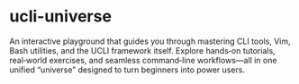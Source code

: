 # ucli-universe
An interactive playground that guides you through mastering CLI tools, Vim, Bash utilities, and the UCLI framework itself. Explore hands‑on tutorials, real‑world exercises, and seamless command‑line workflows—all in one unified “universe” designed to turn beginners into power users.
